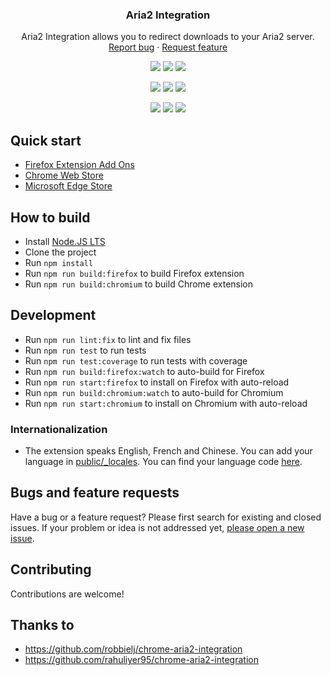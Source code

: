 <h3 align="center">Aria2 Integration</h3>
<p align="center">
    Aria2 Integration allows you to redirect downloads to your Aria2 server.
    <br>
    <a href="https://github.com/baptistecdr/aria2-integration/issues/new">Report bug</a>
    ·
    <a href="https://github.com/baptistecdr/aria2-integration/issues/new">Request feature</a>
</p>

<div align="center">

[![](https://img.shields.io/amo/v/aria2-extension.svg)](https://addons.mozilla.org/en-US/firefox/addon/aria2-extension/)
[![](https://img.shields.io/amo/rating/aria2-extension.svg)](https://addons.mozilla.org/en-US/firefox/addon/aria2-extension/)
[![](https://img.shields.io/amo/users/aria2-extension.svg)](https://addons.mozilla.org/en-US/firefox/addon/aria2-extension/)

[![](https://img.shields.io/chrome-web-store/v/hnenidncmoeebipinjdfniagjnfjbapi.svg)](https://chrome.google.com/webstore/detail/aria2-integration/hnenidncmoeebipinjdfniagjnfjbapi)
[![](https://img.shields.io/chrome-web-store/rating/hnenidncmoeebipinjdfniagjnfjbapi.svg)](https://chrome.google.com/webstore/detail/aria2-integration/hnenidncmoeebipinjdfniagjnfjbapi)
[![](https://img.shields.io/chrome-web-store/users/hnenidncmoeebipinjdfniagjnfjbapi.svg)](https://chrome.google.com/webstore/detail/aria2-integration/hnenidncmoeebipinjdfniagjnfjbapi)

[![](https://img.shields.io/badge/dynamic/json?label=edge%20add-on&prefix=v&query=%24.version&url=https%3A%2F%2Fmicrosoftedge.microsoft.com%2Faddons%2Fgetproductdetailsbycrxid%2Fhmmpdilndjfmceolhbgjejogjaglbiel)](https://microsoftedge.microsoft.com/addons/detail/aria2-integration/hmmpdilndjfmceolhbgjejogjaglbiel)
[![](https://img.shields.io/badge/dynamic/json?label=rating&suffix=/5&query=%24.averageRating&url=https%3A%2F%2Fmicrosoftedge.microsoft.com%2Faddons%2Fgetproductdetailsbycrxid%2Fhmmpdilndjfmceolhbgjejogjaglbiel)](https://microsoftedge.microsoft.com/addons/detail/aria2-integration/hmmpdilndjfmceolhbgjejogjaglbiel)
[![](https://img.shields.io/badge/dynamic/json?label=users&query=%24.activeInstallCount&url=https%3A%2F%2Fmicrosoftedge.microsoft.com%2Faddons%2Fgetproductdetailsbycrxid%2Fhmmpdilndjfmceolhbgjejogjaglbiel)](https://microsoftedge.microsoft.com/addons/detail/aria2-integration/hmmpdilndjfmceolhbgjejogjaglbiel)

</div>

## Quick start

- [Firefox Extension Add Ons](https://addons.mozilla.org/en-US/firefox/addon/aria2-extension/)
- [Chrome Web Store](https://chrome.google.com/webstore/detail/aria2-integration/hnenidncmoeebipinjdfniagjnfjbapi)
- [Microsoft Edge Store](https://microsoftedge.microsoft.com/addons/detail/aria2-integration/hmmpdilndjfmceolhbgjejogjaglbiel)

## How to build

- Install [Node.JS LTS](https://nodejs.org/)
- Clone the project
- Run `npm install`
- Run `npm run build:firefox` to build Firefox extension
- Run `npm run build:chromium` to build Chrome extension

## Development

- Run `npm run lint:fix` to lint and fix files
- Run `npm run test` to run tests
- Run `npm run test:coverage` to run tests with coverage
- Run `npm run build:firefox:watch` to auto-build for Firefox
- Run `npm run start:firefox` to install on Firefox with auto-reload
- Run `npm run build:chromium:watch` to auto-build for Chromium
- Run `npm run start:chromium` to install on Chromium with auto-reload

### Internationalization

* The extension speaks English, French and Chinese. You can add your language
  in [public/_locales](https://github.com/baptistecdr/aria2-integration/tree/main/public/_locales).
  You can find your language
  code [here](https://src.chromium.org/viewvc/chrome/trunk/src/third_party/cld/languages/internal/languages.cc#l23).

## Bugs and feature requests

Have a bug or a feature request? Please first search for existing and closed issues. If your problem or idea is not
addressed yet, [please open a new issue](https://github.com/baptistecdr/aria2-integration/issues/new).

## Contributing

Contributions are welcome!

## Thanks to

- https://github.com/robbielj/chrome-aria2-integration
- https://github.com/rahuliyer95/chrome-aria2-integration

